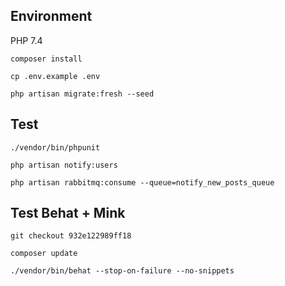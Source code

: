 ## Environment
PHP 7.4

`composer install`

`cp .env.example .env`

`php artisan migrate:fresh --seed`

## Test
`./vendor/bin/phpunit`

`php artisan notify:users`

`php artisan rabbitmq:consume --queue=notify_new_posts_queue`

## Test Behat + Mink
`git checkout 932e122989ff18`

`composer update`

`./vendor/bin/behat --stop-on-failure --no-snippets`



